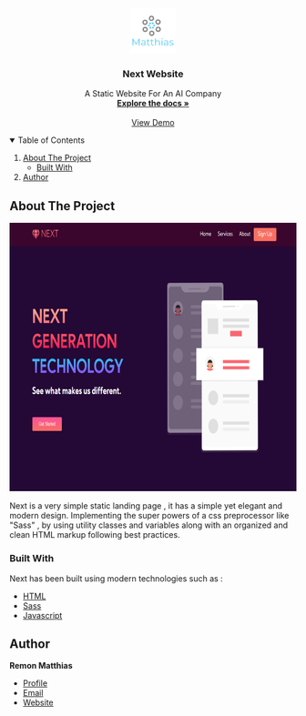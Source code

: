 <!-- PROJECT LOGO -->
<br />
<p align="center">
  <a href="https://github.com/othneildrew/Best-README-Template">
    <img src="dist/images/logo.png" alt="Logo" width="80" height="80">
  </a>

  <h3 align="center">Next Website </h3>

  <p align="center">
A Static Website For An AI Company   <br />
    <a href="https://github.com/RemonMatthias/Next-Static-Website"><strong>Explore the docs »</strong></a>
    <br />
    <br />
    <a href="https://next-static-website-d7a1d.web.app/">View Demo</a>

  </p>
</p>

<!-- TABLE OF CONTENTS -->
<details open="open">
  <summary>Table of Contents</summary>
  <ol>
    <li>
      <a href="#about-the-project">About The Project</a>
      <ul>
        <li><a href="#built-with">Built With</a></li>
      </ul>
    </li>
    <li><a href="#author">Author</a></li>
  </ol>
</details>

<!-- ABOUT THE PROJECT -->

## About The Project

<p>
    <img src="dist/images/Screenshot.png" width="850" height="472.266" />
</p>
Next is a very simple static landing page , it has a simple yet elegant and modern design. Implementing the super powers of a css preprocessor like "Sass" , by using utility classes and variables along with an organized and clean HTML markup following best practices.

### Built With

Next has been built using modern technologies such as :

- [HTML]()
- [Sass](https://sass-lang.com/)
- [Javascript](https://www.javascript.com/)

## Author

**Remon Matthias**

- [Profile](https://github.com/RemonMatthias)
- [Email](remonmatthias.business@gmail.com)
- [Website]("Welcome")
